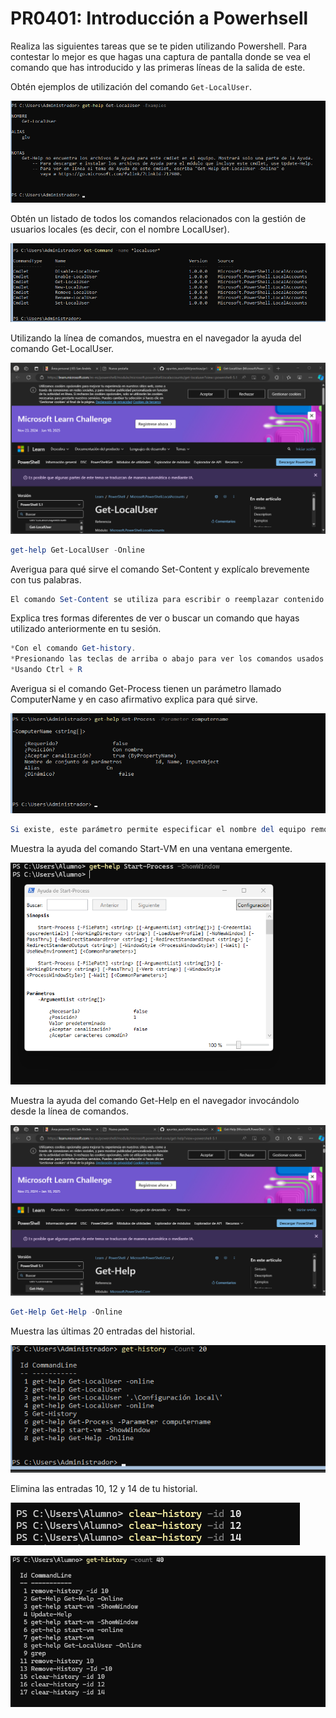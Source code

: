 # PR0401: Introducción a Powerhsell

Realiza las siguientes tareas que se te piden utilizando Powershell. Para contestar lo mejor es que hagas una captura de pantalla donde se vea el comando que has introducido y las primeras líneas de la salida de este.

Obtén ejemplos de utilización del comando `Get-LocalUser`.


![alt text](image.png)


Obtén un listado de todos los comandos relacionados con la gestión de usuarios locales (es decir, con el nombre LocalUser).


![alt text](image-1.png)


Utilizando la línea de comandos, muestra en el navegador la ayuda del comando Get-LocalUser.

![alt text](image-5.png)
```powershell
get-help Get-LocalUser -Online
```

Averigua para qué sirve el comando Set-Content y explícalo brevemente con tus palabras.
```powershell
El comando Set-Content se utiliza para escribir o reemplazar contenido en un archivo.
```
Explica tres formas diferentes de ver o buscar un comando que hayas utilizado anteriormente en tu sesión.
```powershell
*Con el comando Get-history.
*Presionando las teclas de arriba o abajo para ver los comandos usados anteriormente.
*Usando Ctrl + R
```
Averigua si el comando Get-Process tienen un parámetro llamado ComputerName y en caso afirmativo explica para qué sirve.

![alt text](image-2.png)
```powershell
Si existe, este parámetro permite especificar el nombre del equipo remoto del que deseas obtener información sobre procesos.
```

Muestra la ayuda del comando Start-VM en una ventana emergente.

![alt text](image-8.png)

Muestra la ayuda del comando Get-Help en el navegador invocándolo desde la línea de comandos.

![alt text](image-4.png)
```powershell
Get-Help Get-Help -Online
```

Muestra las últimas 20 entradas del historial.

![alt text](image-3.png)

Elimina las entradas 10, 12 y 14 de tu historial.

![alt text](image-6.png)

![alt text](image-7.png)